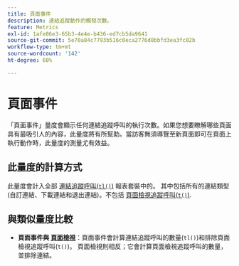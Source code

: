 ```yaml
---
title: 頁面事件
description: 連結追蹤動作的觸發次數。
feature: Metrics
exl-id: 1afe86e3-65b3-4e4e-b436-ed7cb5da9641
source-git-commit: 5e70a84c7793b516c0eca2776d8bbfd3ea3fc02b
workflow-type: tm+mt
source-wordcount: '142'
ht-degree: 60%

---
```


# 頁面事件

「頁面事件」量度會顯示任何連結追蹤呼叫的執行次數。如果您想要瞭解哪些頁面具有最吸引人的內容，此量度將有所幫助。當訪客無須導覽至新頁面即可在頁面上執行動作時，此量度的測量尤有效益。

## 此量度的計算方式

此量度會計入全部 [連結追蹤呼叫(`tl()`)](/help/implement/vars/functions/tl-method.md) 報表套裝中的。 其中包括所有的連結類型 (自訂連結、下載連結和退出連結)。不包括 [頁面檢視追蹤呼叫(`t()`)](/help/implement/vars/functions/t-method.md).

## 與類似量度比較

* **頁面事件與 [頁面檢視](page-views.md)**：頁面事件會計算連結追蹤呼叫的數量(`tl()`)和排除頁面檢視追蹤呼叫(`t()`)。 頁面檢視則相反；它會計算頁面檢視追蹤呼叫的數量，並排除連結。
